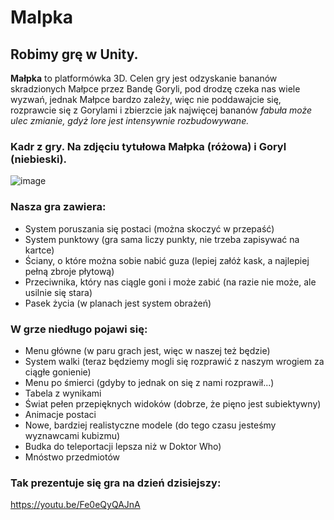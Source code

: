 # Malpka

## Robimy grę w Unity.

**Małpka** to platformówka 3D. Celen gry jest odzyskanie bananów skradzionych Małpce przez Bandę Goryli, pod drodzę czeka nas wiele wyzwań, jednak Małpce bardzo zależy, więc nie poddawajcie się, rozprawcie się z Gorylami i zbierzcie jak najwięcej bananów *fabuła może ulec zmianie, gdyż lore jest intensywnie rozbudowywane.*

### Kadr z gry. Na zdjęciu tytułowa Małpka (różowa) i Goryl (niebieski).
![image](https://user-images.githubusercontent.com/62513514/155130247-78daea37-9b59-446a-b8c5-829a69b30f33.png)


### Nasza gra zawiera: 
+ System poruszania się postaci (można skoczyć w przepaść)
+ System punktowy (gra sama liczy punkty, nie trzeba zapisywać na kartce)
+ Ściany, o które można sobie nabić guza (lepiej załóż kask, a najlepiej pełną zbroje płytową)
+ Przeciwnika, który nas ciągle goni i może zabić (na razie nie może, ale usilnie się stara)
+ Pasek życia (w planach jest system obrażeń)

### W grze niedługo pojawi się:
+ Menu główne (w paru grach jest, więc w naszej też będzie)
+ System walki (teraz będziemy mogli się rozprawić z naszym wrogiem za ciągłe gonienie)
+ Menu po śmierci (gdyby to jednak on się z nami rozprawił...)
+ Tabela z wynikami
+ Świat pełen przepięknych widoków (dobrze, że pięno jest subiektywny)
+ Animacje postaci
+ Nowe, bardziej realistyczne modele (do tego czasu jesteśmy wyznawcami kubizmu)
+ Budka do teleportacji lepsza niż w Doktor Who)
+ Mnóstwo przedmiotów


### Tak prezentuje się gra na dzień dzisiejszy:
  
https://youtu.be/Fe0eQyQAJnA
